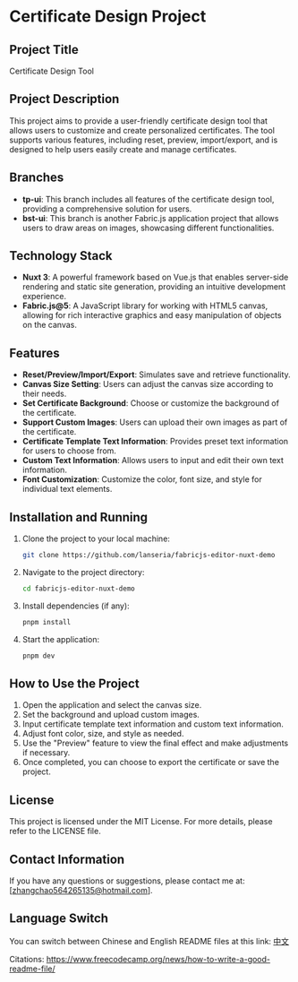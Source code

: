 # Certificate Design Project

## Project Title

Certificate Design Tool

## Project Description

This project aims to provide a user-friendly certificate design tool that allows users to customize and create personalized certificates. The tool supports various features, including reset, preview, import/export, and is designed to help users easily create and manage certificates.

## Branches

- **tp-ui**: This branch includes all features of the certificate design tool, providing a comprehensive solution for users.
- **bst-ui**: This branch is another Fabric.js application project that allows users to draw areas on images, showcasing different functionalities.

## Technology Stack

- **Nuxt 3**: A powerful framework based on Vue.js that enables server-side rendering and static site generation, providing an intuitive development experience.
- **Fabric.js@5**: A JavaScript library for working with HTML5 canvas, allowing for rich interactive graphics and easy manipulation of objects on the canvas.

## Features

- **Reset/Preview/Import/Export**: Simulates save and retrieve functionality.
- **Canvas Size Setting**: Users can adjust the canvas size according to their needs.
- **Set Certificate Background**: Choose or customize the background of the certificate.
- **Support Custom Images**: Users can upload their own images as part of the certificate.
- **Certificate Template Text Information**: Provides preset text information for users to choose from.
- **Custom Text Information**: Allows users to input and edit their own text information.
- **Font Customization**: Customize the color, font size, and style for individual text elements.

## Installation and Running

1. Clone the project to your local machine:
   ```bash
   git clone https://github.com/lanseria/fabricjs-editor-nuxt-demo
   ```
2. Navigate to the project directory:
   ```bash
   cd fabricjs-editor-nuxt-demo
   ```
3. Install dependencies (if any):
   ```bash
   pnpm install
   ```
4. Start the application:
   ```bash
   pnpm dev
   ```

## How to Use the Project

1. Open the application and select the canvas size.
2. Set the background and upload custom images.
3. Input certificate template text information and custom text information.
4. Adjust font color, size, and style as needed.
5. Use the "Preview" feature to view the final effect and make adjustments if necessary.
6. Once completed, you can choose to export the certificate or save the project.

## License

This project is licensed under the MIT License. For more details, please refer to the LICENSE file.

## Contact Information

If you have any questions or suggestions, please contact me at: [zhangchao564265135@hotmail.com].

## Language Switch

You can switch between Chinese and English README files at this link: [中文](./README.CN.md)

Citations:
https://www.freecodecamp.org/news/how-to-write-a-good-readme-file/
